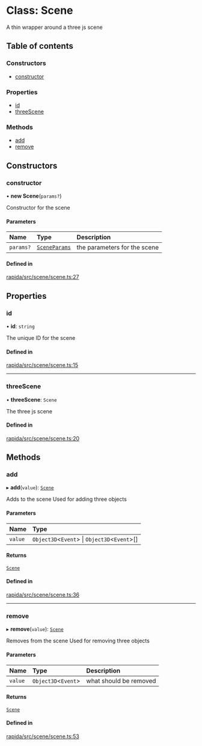 # Class: Scene

A thin wrapper around a three js scene

## Table of contents

### Constructors

- [constructor](Scene.md#constructor)

### Properties

- [id](Scene.md#id)
- [threeScene](Scene.md#threescene)

### Methods

- [add](Scene.md#add)
- [remove](Scene.md#remove)

## Constructors

### constructor

• **new Scene**(`params?`)

Constructor for the scene

#### Parameters

| Name | Type | Description |
| :------ | :------ | :------ |
| `params?` | [`SceneParams`](../modules.md#sceneparams) | the parameters for the scene |

#### Defined in

[rapida/src/scene/scene.ts:27](https://gitlab.com/rapidajs/rapida/-/blob/b5e99c9/packages/rapida/src/scene/scene.ts#L27)

## Properties

### id

• **id**: `string`

The unique ID for the scene

#### Defined in

[rapida/src/scene/scene.ts:15](https://gitlab.com/rapidajs/rapida/-/blob/b5e99c9/packages/rapida/src/scene/scene.ts#L15)

___

### threeScene

• **threeScene**: `Scene`

The three js scene

#### Defined in

[rapida/src/scene/scene.ts:20](https://gitlab.com/rapidajs/rapida/-/blob/b5e99c9/packages/rapida/src/scene/scene.ts#L20)

## Methods

### add

▸ **add**(`value`): [`Scene`](Scene.md)

Adds to the scene
Used for adding three objects

#### Parameters

| Name | Type |
| :------ | :------ |
| `value` | `Object3D`<`Event`\> \| `Object3D`<`Event`\>[] |

#### Returns

[`Scene`](Scene.md)

#### Defined in

[rapida/src/scene/scene.ts:36](https://gitlab.com/rapidajs/rapida/-/blob/b5e99c9/packages/rapida/src/scene/scene.ts#L36)

___

### remove

▸ **remove**(`value`): [`Scene`](Scene.md)

Removes from the scene
Used for removing three objects

#### Parameters

| Name | Type | Description |
| :------ | :------ | :------ |
| `value` | `Object3D`<`Event`\> | what should be removed |

#### Returns

[`Scene`](Scene.md)

#### Defined in

[rapida/src/scene/scene.ts:53](https://gitlab.com/rapidajs/rapida/-/blob/b5e99c9/packages/rapida/src/scene/scene.ts#L53)
